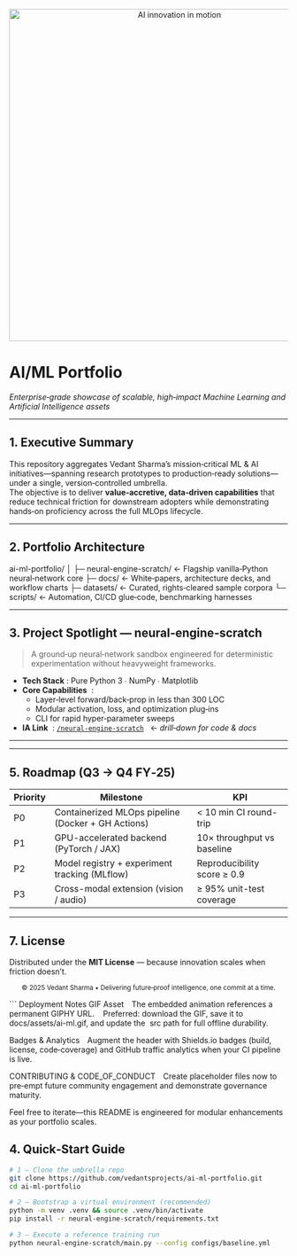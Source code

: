 <!-- README.md  – AI/ML Portfolio -->
<p align="center">
  <img src="https://media.giphy.com/media/26xBwdIuRJiAIqHwA/giphy.gif" alt="AI innovation in motion" width="600"/>
</p>

# **AI/ML Portfolio**  
_Enterprise‑grade showcase of scalable, high‑impact Machine Learning and Artificial Intelligence assets_

---

## 1. Executive Summary
This repository aggregates Vedant Sharma’s mission‑critical ML & AI initiatives—spanning research prototypes to production‑ready solutions—under a single, version‑controlled umbrella.  
The objective is to deliver **value‑accretive, data‑driven capabilities** that reduce technical friction for downstream adopters while demonstrating hands‑on proficiency across the full MLOps lifecycle.

---

## 2. Portfolio Architecture

ai-ml-portfolio/ │ ├─ neural-engine-scratch/ ← Flagship vanilla‑Python neural‑network core ├─ docs/ ← White‑papers, architecture decks, and workflow charts ├─ datasets/ ← Curated, rights‑cleared sample corpora └─ scripts/ ← Automation, CI/CD glue‑code, benchmarking harnesses

---

## 3. Project Spotlight — **neural‑engine‑scratch**
> A ground‑up neural‑network sandbox engineered for deterministic experimentation without heavyweight frameworks.

- **Tech Stack**&nbsp;: Pure Python 3 ∙ NumPy ∙ Matplotlib  
- **Core Capabilities**  :
  - Layer‑level forward/back‑prop in less than 300 LOC  
  - Modular activation, loss, and optimization plug‑ins  
  - CLI for rapid hyper‑parameter sweeps  
- **IA Link**  : [`/neural-engine-scratch`](./neural-engine-scratch/)   ← *drill‑down for code & docs*

---

---

## 5. Roadmap (Q3 → Q4 FY‑25)

| Priority | Milestone                                         | KPI                            |
|----------|---------------------------------------------------|--------------------------------|
| P0       | Containerized MLOps pipeline (Docker + GH Actions) | < 10 min CI round-trip         |
| P1       | GPU-accelerated backend (PyTorch / JAX)            | 10× throughput vs baseline     |
| P2       | Model registry + experiment tracking (MLflow)      | Reproducibility score ≥ 0.9    |
| P3       | Cross-modal extension (vision / audio)             | ≥ 95% unit-test coverage       |


---

## 7. License

Distributed under the **MIT License** — because innovation scales when friction doesn’t.

<p align="center"> <sub>© 2025 Vedant Sharma • Delivering future‑proof intelligence, one commit at a time.</sub> </p> ```
Deployment Notes
GIF Asset The embedded animation references a permanent GIPHY URL.
   Preferred: download the GIF, save it to docs/assets/ai-ml.gif, and update the <img> src path for full offline durability.

Badges & Analytics Augment the header with Shields.io badges (build, license, code‑coverage) and GitHub traffic analytics when your CI pipeline is live.

CONTRIBUTING & CODE_OF_CONDUCT Create placeholder files now to pre‑empt future community engagement and demonstrate governance maturity.

Feel free to iterate—this README is engineered for modular enhancements as your portfolio scales.

## 4. Quick‑Start Guide
```bash
# 1 – Clone the umbrella repo
git clone https://github.com/vedantsprojects/ai-ml-portfolio.git
cd ai-ml-portfolio

# 2 – Bootstrap a virtual environment (recommended)
python -m venv .venv && source .venv/bin/activate
pip install -r neural-engine-scratch/requirements.txt

# 3 – Execute a reference training run
python neural-engine-scratch/main.py --config configs/baseline.yml

